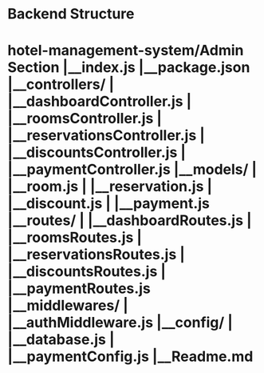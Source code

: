 <h1>Backend Structure<h1>

hotel-management-system/Admin Section
  |__index.js
  |__package.json
  |__controllers/
  |    |__dashboardController.js
  |    |__roomsController.js
  |    |__reservationsController.js
  |    |__discountsController.js
  |    |__paymentController.js
  |__models/
  |    |__room.js
  |    |__reservation.js
  |    |__discount.js
  |    |__payment.js
  |__routes/
  |    |__dashboardRoutes.js
  |    |__roomsRoutes.js
  |    |__reservationsRoutes.js
  |    |__discountsRoutes.js
  |    |__paymentRoutes.js
  |__middlewares/
  |    |__authMiddleware.js
  |__config/
  |    |__database.js
  |    |__paymentConfig.js
  |__Readme.md     
